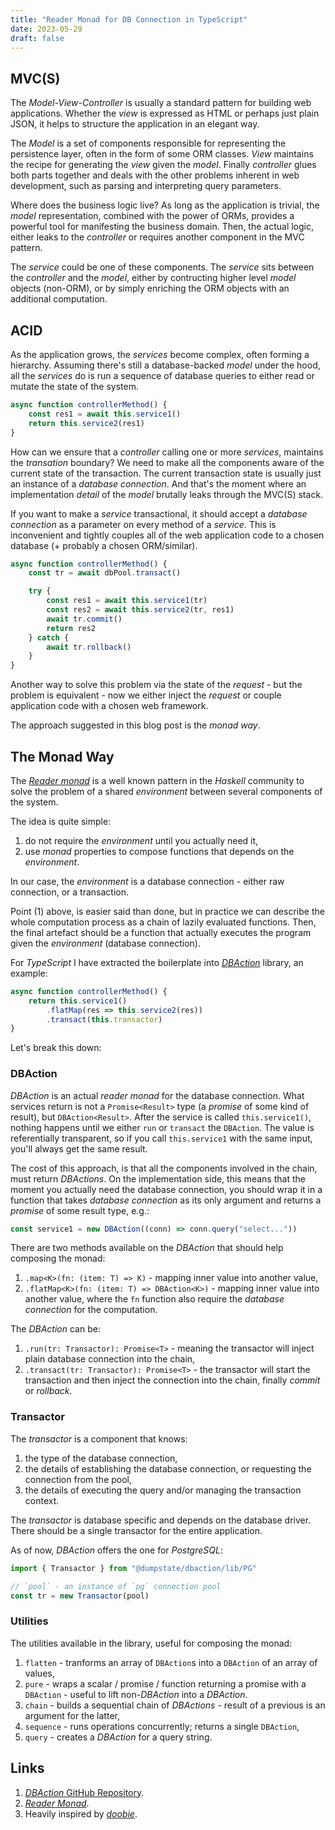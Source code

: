 ```yaml
---
title: "Reader Monad for DB Connection in TypeScript"
date: 2023-05-29
draft: false
---
```


## MVC(S)

The _Model-View-Controller_ is usually a standard pattern for building web applications. Whether the _view_ is expressed as HTML or perhaps just plain JSON, it helps to structure the application in an elegant way.

The _Model_ is a set of components responsible for representing the persistence layer, often in the form of some ORM classes. _View_ maintains the recipe for generating the _view_ given the _model_. Finally _controller_ glues both parts together and deals with the other problems inherent in web development, such as parsing and interpreting query parameters.

Where does the business logic live? As long as the application is trivial, the _model_ representation, combined with the power of ORMs, provides a powerful tool for manifesting the business domain. Then, the actual logic, either leaks to the _controller_ or requires another component in the MVC pattern.

The _service_ could be one of these components. The _service_ sits between the _controller_ and the _model_, either by contructing higher level _model_ objects (non-ORM), or by simply enriching the ORM objects with an additional computation.

## ACID

As the application grows, the _services_ become complex, often forming a hierarchy. Assuming there's still a database-backed _model_ under the hood, all the _services_ do is run a sequence of database queries to either read or mutate the state of the system.

```ts
async function controllerMethod() {
    const res1 = await this.service1()
    return this.service2(res1)
}
```

How can we ensure that a _controller_ calling one or more _services_, maintains the _transation_ boundary? We need to make all the components aware of the current state of the transaction. The current transaction state is usually just an instance of a _database connection_. And that's the moment where an implementation _detail_ of the _model_ brutally leaks through the MVC(S) stack.

If you want to make a _service_ transactional, it should accept a _database connection_ as a parameter on every method of a _service_. This is inconvenient and tightly couples all of the web application code to a chosen database (+ probably a chosen ORM/similar).

```ts
async function controllerMethod() {
    const tr = await dbPool.transact()

    try {
        const res1 = await this.service1(tr)
        const res2 = await this.service2(tr, res1)
        await tr.commit()
        return res2
    } catch {
        await tr.rollback()
    }
}
```

Another way to solve this problem via the state of the _request_ - but the problem is equivalent - now we either inject the _request_ or couple application code with a chosen web framework.

The approach suggested in this blog post is the _monad way_.

## The Monad Way

The [_Reader monad_](https://hackage.haskell.org/package/mtl-2.3.1/docs/Control-Monad-Reader.html) is a well known pattern in the _Haskell_ community to solve the problem of a shared _environment_ between several components of the system.

The idea is quite simple:
1. do not require the _environment_ until you actually need it,
2. use _monad_ properties to compose functions that depends on the _environment_.

In our case, the _environment_ is a database connection - either raw connection, or a transaction.

Point (1) above, is easier said than done, but in practice we can describe the whole computation process as a chain of lazily evaluated functions. Then, the final artefact should be a function that actually executes the program given the _environment_ (database connection).

For _TypeScript_ I have extracted the boilerplate into [_DBAction_](https://github.com/dumpstate/dbaction) library, an example:

```ts
async function controllerMethod() {
    return this.service1()
        .flatMap(res => this.service2(res))
        .transact(this.transactor)
}
```

Let's break this down:

### DBAction

_DBAction_ is an actual _reader monad_ for the database connection. What services return is not a `Promise<Result>` type (a _promise_ of some kind of result), but `DBAction<Result>`. After the service is called `this.service1()`, nothing happens until we either `run` or `transact` the `DBAction`. The value is referentially transparent, so if you call `this.service1` with the same input, you'll always get the same result.

The cost of this approach, is that all the components involved in the chain, must return _DBActions_. On the implementation side, this means that the moment you actually need the database connection, you should wrap it in a function that takes _database connection_ as its only argument and returns a _promise_ of some result type, e.g.:

```ts
const service1 = new DBAction((conn) => conn.query("select..."))
```

There are two methods available on the _DBAction_ that should help composing the monad:
1. `.map<K>(fn: (item: T) => K)` - mapping inner value into another value,
2. `.flatMap<K>(fn: (item: T) => DBAction<K>)` - mapping inner value into another value, where the `fn` function also require the _database connection_ for the computation.

The _DBAction_ can be:
1. `.run(tr: Transactor): Promise<T>` - meaning the transactor will inject plain database connection into the chain,
2. `.transact(tr: Transactor): Promise<T>` - the transactor will start the transaction and then inject the connection into the chain, finally _commit_ or _rollback_.

### Transactor

The _transactor_ is a component that knows:
1. the type of the database connection,
2. the details of establishing the database connection, or requesting the connection from the pool,
3. the details of executing the query and/or managing the transaction context.

The _transactor_ is database specific and depends on the database driver. There should be a single transactor for the entire application.

As of now, _DBAction_ offers the one for _PostgreSQL_:

```ts
import { Transactor } from "@dumpstate/dbaction/lib/PG"

// `pool` - an instance of `pg` connection pool
const tr = new Transactor(pool)
```

### Utilities

The utilities available in the library, useful for composing the monad:
1. `flatten` - tranforms an array of `DBAction`s into a `DBAction` of an array of values,
2. `pure` - wraps a scalar / promise / function returning a promise with a `DBAction` - useful to lift non-_DBAction_ into a _DBAction_.
3. `chain` - builds a sequential chain of _DBActions_ - result of a previous is an argument for the latter,
4. `sequence` - runs operations concurrently; returns a single `DBAction`,
5. `query` - creates a _DBAction_ for a query string.

## Links

1. [_DBAction_ GitHub Repository](https://github.com/dumpstate/dbaction).
2. [_Reader Monad_](https://hackage.haskell.org/package/mtl-2.3.1/docs/Control-Monad-Reader.html).
3. Heavily inspired by [_doobie_](https://tpolecat.github.io/doobie/).
